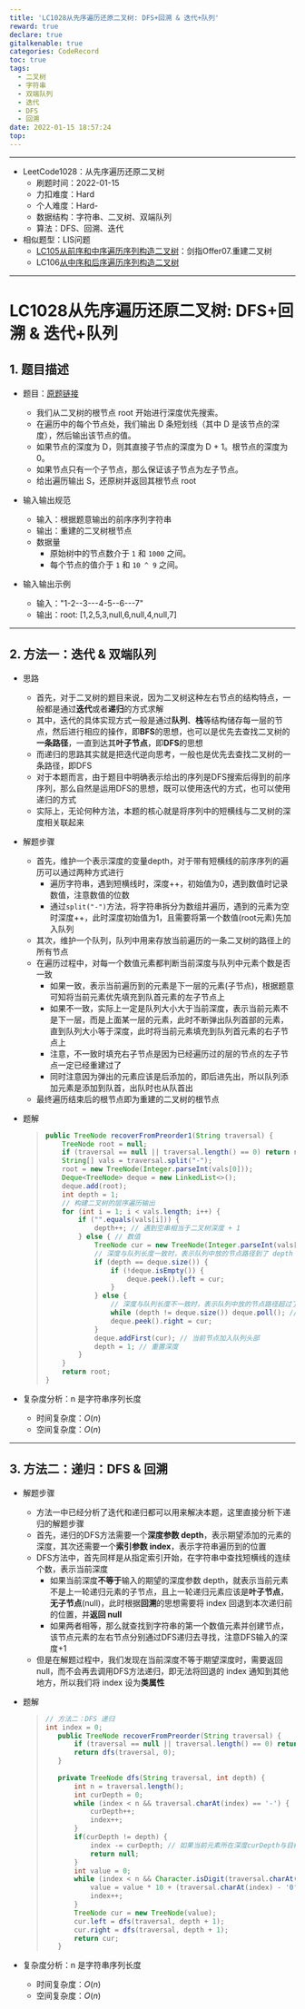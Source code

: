 ```yaml
---
title: 'LC1028从先序遍历还原二叉树: DFS+回溯 & 迭代+队列'
reward: true
declare: true
gitalkenable: true
categories: CodeRecord
toc: true
tags:
  - 二叉树
  - 字符串
  - 双端队列
  - 迭代
  - DFS
  -	回溯
date: 2022-01-15 18:57:24
top:
---
```

---

* LeetCode1028：从先序遍历还原二叉树
  * 刷题时间：2022-01-15
  * 力扣难度：Hard
  * 个人难度：Hard-
  * 数据结构：字符串、二叉树、双端队列
  * 算法：DFS、回溯、迭代
* 相似题型：LIS问题
  * [LC105从前序和中序遍历序列构造二叉树](https://leetcode-cn.com/problems/construct-binary-tree-from-preorder-and-inorder-traversal/)：剑指Offer07.重建二叉树
  * LC106[从中序和后序遍历序列构造二叉树](https://leetcode-cn.com/problems/construct-binary-tree-from-inorder-and-postorder-traversal/)


---

<!-- more -->

# LC1028从先序遍历还原二叉树: DFS+回溯 & 迭代+队列

## 1. 题目描述

* 题目：[原题链接](https://leetcode-cn.com/problems/recover-a-tree-from-preorder-traversal/)

  * 我们从二叉树的根节点 root 开始进行深度优先搜索。
  * 在遍历中的每个节点处，我们输出 D 条短划线（其中 D 是该节点的深度），然后输出该节点的值。
  * 如果节点的深度为 D，则其直接子节点的深度为 D + 1。根节点的深度为 0。
  * 如果节点只有一个子节点，那么保证该子节点为左子节点。
  * 给出遍历输出 S，还原树并返回其根节点 root

* 输入输出规范

  * 输入：根据题意输出的前序序列字符串
  * 输出：重建的二叉树根节点
  * 数据量
    * 原始树中的节点数介于 `1` 和 `1000` 之间。
    * 每个节点的值介于 `1` 和 `10 ^ 9` 之间。
  
* 输入输出示例

  * 输入："1-2--3---4-5--6---7"
  * 输出：root: [1,2,5,3,null,6,null,4,null,7]
  

---

## 2. 方法一：迭代 & 双端队列

* 思路

  * 首先，对于二叉树的题目来说，因为二叉树这种左右节点的结构特点，一般都是通过**迭代**或者**递归**的方式求解
  * 其中，迭代的具体实现方式一般是通过**队列**、**栈**等结构储存每一层的节点，然后进行相应的操作，即**BFS**的思想，也可以是优先去查找二叉树的**一条路径**，一直到达其**叶子节点**，即**DFS**的思想
  * 而递归的思路其实就是把迭代逆向思考，一般也是优先去查找二叉树的一条路径，即DFS
  * 对于本题而言，由于题目中明确表示给出的序列是DFS搜索后得到的前序序列，那么自然是运用DFS的思想，既可以使用迭代的方式，也可以使用递归的方式
  * 实际上，无论何种方法，本题的核心就是将序列中的短横线与二叉树的深度相关联起来

* 解题步骤

  * 首先，维护一个表示深度的变量depth，对于带有短横线的前序序列的遍历可以通过两种方式进行
    * 遍历字符串，遇到短横线时，深度++，初始值为0，遇到数值时记录数值，注意数值的位数
    * 通过`split("-")`方法，将字符串拆分为数组并遍历，遇到的元素为空时深度++，此时深度初始值为1，且需要将第一个数值(root元素)先加入队列
  * 其次，维护一个队列，队列中用来存放当前遍历的一条二叉树的路径上的所有节点
  * 在遍历过程中，对每一个数值元素都判断当前深度与队列中元素个数是否一致
    * 如果一致，表示当前遍历到的元素是下一层的元素(子节点)，根据题意可知将当前元素优先填充到队首元素的左子节点上
    * 如果不一致，实际上一定是队列大小大于当前深度，表示当前元素不是下一层，而是上面某一层的元素，此时不断弹出队列首部的元素，直到队列大小等于深度，此时将当前元素填充到队列首元素的右子节点上
    * 注意，不一致时填充右子节点是因为已经遍历过的层的节点的左子节点一定已经重建过了
    * 同时注意因为弹出的元素应该是后添加的，即后进先出，所以队列添加元素是添加到队首，出队时也从队首出
  * 最终遍历结束后的根节点即为重建的二叉树的根节点

* 题解

  > ```java
  > public TreeNode recoverFromPreorder1(String traversal) {
  >     TreeNode root = null;
  >     if (traversal == null || traversal.length() == 0) return root;
  >     String[] vals = traversal.split("-");
  >     root = new TreeNode(Integer.parseInt(vals[0]));
  >     Deque<TreeNode> deque = new LinkedList<>();
  >     deque.add(root);
  >     int depth = 1;
  >     // 构建二叉树的层序遍历输出
  >     for (int i = 1; i < vals.length; i++) {
  >         if ("".equals(vals[i])) {
  >             depth++; // 遇到空串相当于二叉树深度 + 1
  >         } else { // 数值
  >             TreeNode cur = new TreeNode(Integer.parseInt(vals[i]));
  >             // 深度与队列长度一致时，表示队列中放的节点路径到了 depth 深度层，直接连接到左节点
  >             if (depth == deque.size()) {
  >                 if (!deque.isEmpty()) {
  >                     deque.peek().left = cur;
  >                 }
  >             } else {
  >                 // 深度与队列长度不一致时，表示队列中放的节点路径超过了 depth 深度层，取出元素，直到长度相等后在连接到右节点
  >                 while (depth != deque.size()) deque.poll(); // 删除队列中的尾部元素
  >                 deque.peek().right = cur;
  >             }
  >             deque.addFirst(cur); // 当前节点加入队列头部
  >             depth = 1; // 重置深度
  >         }
  >     }
  >     return root;
  > }
  > ```

* 复杂度分析：n 是字符串序列长度
  * 时间复杂度：$O(n)$
  * 空间复杂度：$O(n)$

---

## 3. 方法二：递归：DFS & 回溯

* 解题步骤

  * 方法一中已经分析了迭代和递归都可以用来解决本题，这里直接分析下递归的解题步骤
  * 首先，递归的DFS方法需要一个**深度参数 depth**，表示期望添加的元素的深度，其次还需要一个**索引参数 index**，表示字符串遍历到的位置
  * DFS方法中，首先同样是从指定索引开始，在字符串中查找短横线的连续个数，表示当前深度
    * 如果当前深度**不等于**输入的期望的深度参数 depth，就表示当前元素不是上一轮递归元素的子节点，且上一轮递归元素应该是**叶子节点**，**无子节点**(null)，此时根据**回溯**的思想需要将 index 回退到本次递归前的位置，并**返回 null**
    * 如果两者相等，那么就查找到字符串的第一个数值元素并创建节点，该节点元素的左右节点分别通过DFS递归去寻找，注意DFS输入的深度+1
  * 但是在解题过程中，我们发现在当前深度不等于期望深度时，需要返回 null，而不会再去调用DFS方法递归，即无法将回退的 index 通知到其他地方，所以我们将 index 设为**类属性**
  
* 题解

  > ```java
  > // 方法二：DFS 递归
  > int index = 0;
  >    public TreeNode recoverFromPreorder(String traversal) {
  >        if (traversal == null || traversal.length() == 0) return null;
  >        return dfs(traversal, 0);
  >    }
  >    
  >    private TreeNode dfs(String traversal, int depth) {
  >        int n = traversal.length();
  >        int curDepth = 0;
  >        while (index < n && traversal.charAt(index) == '-') {
  >            curDepth++;
  >            index++;
  >        }
  >        if(curDepth != depth) {
  >            index -= curDepth; // 如果当前元素所在深度curDepth与目标深度不相等，说明前一个节点没有子节点，当前节点是上一层的子节点
  >            return null;
  >        }
  >        int value = 0;
  >        while (index < n && Character.isDigit(traversal.charAt(index))) {
  >            value = value * 10 + (traversal.charAt(index) - '0');
  >            index++;
  >        }
  >        TreeNode cur = new TreeNode(value);
  >        cur.left = dfs(traversal, depth + 1);
  >        cur.right = dfs(traversal, depth + 1);
  >        return cur;
  >    }
  >    ```
  
* 复杂度分析：n 是字符串序列长度
  * 时间复杂度：$O(n)$
  * 空间复杂度：$O(n)$

